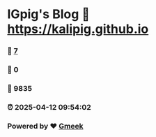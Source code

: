 # IGpig's Blog :link: https://kalipig.github.io 
### :page_facing_up: [7](https://kalipig.github.io/tag.html) 
### :speech_balloon: 0 
### :hibiscus: 9835 
### :alarm_clock: 2025-04-12 09:54:02 
### Powered by :heart: [Gmeek](https://github.com/Meekdai/Gmeek)

